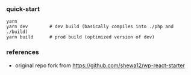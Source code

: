 ### quick-start
```
yarn
yarn dev        # dev build (basically compiles into ./php and ./build)
yarn build      # prod build (optimized version of dev)
```

### references
- original repo fork from https://github.com/shewa12/wp-react-starter